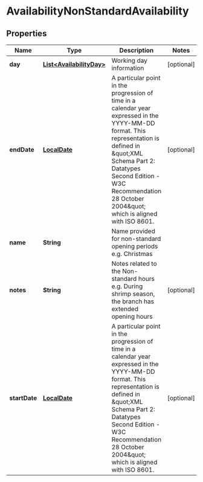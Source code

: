 
# AvailabilityNonStandardAvailability

## Properties
Name | Type | Description | Notes
------------ | ------------- | ------------- | -------------
**day** | [**List&lt;AvailabilityDay&gt;**](AvailabilityDay.md) | Working day information |  [optional]
**endDate** | [**LocalDate**](LocalDate.md) | A particular point in the progression of time in a calendar year expressed in the YYYY-MM-DD format. This representation is defined in \&quot;XML Schema Part 2: Datatypes Second Edition - W3C Recommendation 28 October 2004\&quot; which is aligned with ISO 8601. |  [optional]
**name** | **String** | Name provided for non-standard opening periods e.g. Christmas | 
**notes** | **String** | Notes related to the Non-standard hours e.g. During shrimp season, the branch has extended opening hours |  [optional]
**startDate** | [**LocalDate**](LocalDate.md) | A particular point in the progression of time in a calendar year expressed in the YYYY-MM-DD format. This representation is defined in \&quot;XML Schema Part 2: Datatypes Second Edition - W3C Recommendation 28 October 2004\&quot; which is aligned with ISO 8601. |  [optional]



